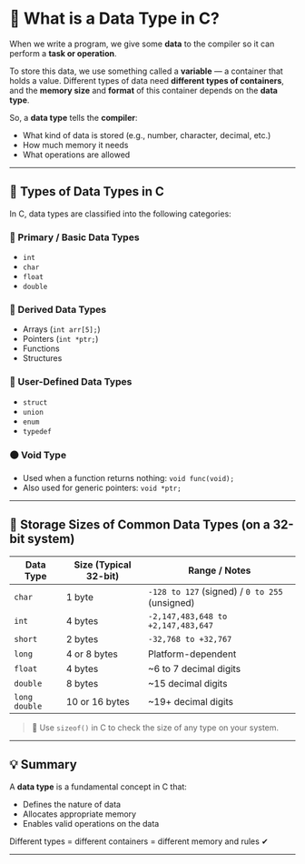 # 📘 What is a Data Type in C?

When we write a program, we give some **data** to the compiler so it can perform a **task or operation**.

To store this data, we use something called a **variable** — a container that holds a value. Different types of data need **different types of containers**, and the **memory size** and **format** of this container depends on the **data type**.

So, a **data type** tells the **compiler**:
- What kind of data is stored (e.g., number, character, decimal, etc.)
- How much memory it needs
- What operations are allowed

---

## 🧱 Types of Data Types in C

In C, data types are classified into the following categories:

### 🔹 Primary / Basic Data Types
- `int`
- `char`
- `float`
- `double`

### 🔸 Derived Data Types
- Arrays (`int arr[5];`)
- Pointers (`int *ptr;`)
- Functions
- Structures

### 🧩 User-Defined Data Types
- `struct`
- `union`
- `enum`
- `typedef`

### ⚫ Void Type
- Used when a function returns nothing: `void func(void);`
- Also used for generic pointers: `void *ptr;`

---

## 🧠 Storage Sizes of Common Data Types (on a 32-bit system)

| Data Type     | Size (Typical 32-bit) | Range / Notes                           |
|---------------|------------------------|------------------------------------------|
| `char`        | 1 byte                 | `-128 to 127` (signed) / `0 to 255` (unsigned) |
| `int`         | 4 bytes                | `-2,147,483,648 to +2,147,483,647`       |
| `short`       | 2 bytes                | `-32,768 to +32,767`                     |
| `long`        | 4 or 8 bytes           | Platform-dependent                       |
| `float`       | 4 bytes                | ~6 to 7 decimal digits                   |
| `double`      | 8 bytes                | ~15 decimal digits                       |
| `long double` | 10 or 16 bytes         | ~19+ decimal digits                      |

> 📌 Use `sizeof()` in C to check the size of any type on your system.

---

## 💡 Summary

A **data type** is a fundamental concept in C that:
- Defines the nature of data
- Allocates appropriate memory
- Enables valid operations on the data

Different types = different containers = different memory and rules ✔

---

